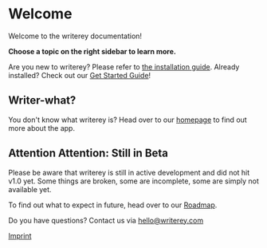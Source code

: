 # Welcome

Welcome to the writerey documentation!

**Choose a topic on the right sidebar to learn more.**

Are you new to writerey? Please refer to [the installation guide](/en/installation/). Already installed? Check out our [Get Started Guide](/en/get_started/)!

## Writer-what?

You don't know what writerey is? Head over to our [homepage](https://writerey.com) to find out more about the app.

## Attention Attention: Still in Beta

Please be aware that writerey is still in active development and did not hit v1.0 yet. Some things are broken, some are incomplete, some are simply not available yet.

To find out what to expect in future, head over to our [Roadmap](./en/roadmap.md).

Do you have questions? Contact us via hello@writerey.com

[Imprint](https://writerey.com/imprint)
